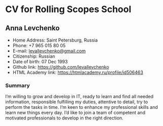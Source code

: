 # CV for Rolling Scopes School

## Anna Levchenko

* Home Address: Saint Petersburg, Russia
* Phone: +7 965 015 80 05
* E-mail: levallevchenko@gmail.com
* Citizenship: Russian
* Date of birth: 07 Dec 1993
* Github link: https://github.com/levallevchenko 
* HTML Academy link: https://htmlacademy.ru/profile/id506463

### Summary

I’m willing to grow and develop in IT, ready to learn and find all needed information, responsible fulfilling my duties, attentive to detail, try to perform the tasks in time. 
I‘m keen to enhance my professional skills and learn new things every day. 
I’d like to join a team of competent and motivated professionals to develop in the right direction.
